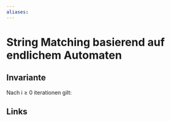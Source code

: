 ```yaml
---
aliases: 
---
```

# String Matching basierend auf endlichem Automaten 

## Invariante
Nach i $\geq$ 0 iterationen gilt:


## Links